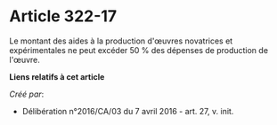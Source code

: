 # Article 322-17

Le montant des aides à la production d'œuvres novatrices et expérimentales ne peut excéder 50 % des dépenses de production de
l'œuvre.

**Liens relatifs à cet article**

_Créé par_:

  - Délibération n°2016/CA/03 du 7 avril 2016 - art. 27, v. init.
